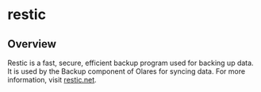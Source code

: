 # restic

## Overview

Restic is a fast, secure, efficient backup program used for backing up data. It is used by the Backup component of Olares for syncing data. For more information, visit [restic.net](https://restic.net/).